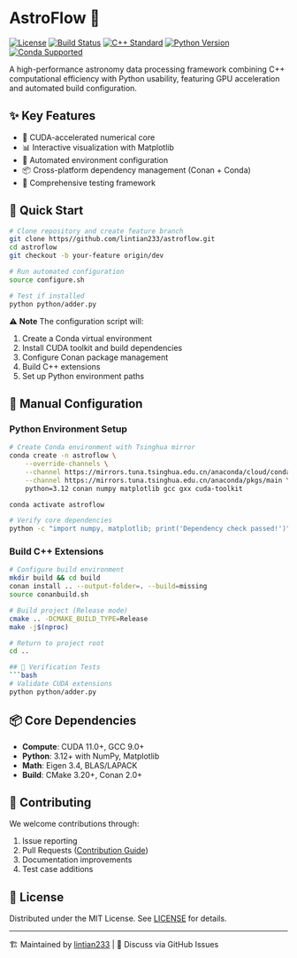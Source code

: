 # AstroFlow 🌌

[![License](https://img.shields.io/badge/license-MIT-blue)](LICENSE)
[![Build Status](https://img.shields.io/github/actions/workflow/status/lintian233/astroflow/build.yml?logo=github)](https://github.com/lintian233/astroflow/actions)
[![C++ Standard](https://img.shields.io/badge/C++-17-blue?logo=c%2B%2B)](https://isocpp.org/)
[![Python Version](https://img.shields.io/badge/Python-3.12+-blue?logo=python)](https://www.python.org/)
[![Conda Supported](https://img.shields.io/conda/v/conda-forge/python?logo=anaconda)](https://conda.io/)

A high-performance astronomy data processing framework combining C++ computational efficiency with Python usability, featuring GPU acceleration and automated build configuration.

## ✨ Key Features
- 🚀 CUDA-accelerated numerical core
- 📊 Interactive visualization with Matplotlib
- 🔧 Automated environment configuration
- 📦 Cross-platform dependency management (Conan + Conda)
- 🧪 Comprehensive testing framework

## 🚀 Quick Start
```bash
# Clone repository and create feature branch
git clone https//github.com/lintian233/astroflow.git
cd astroflow
git checkout -b your-feature origin/dev

# Run automated configuration
source configure.sh

# Test if installed
python python/adder.py
```
⚠️ **Note** The configuration script will:
1. Create a Conda virtual environment
2. Install CUDA toolkit and build dependencies
3. Configure Conan package management
4. Build C++ extensions
5. Set up Python environment paths

## 🔧 Manual Configuration

### Python Environment Setup
```bash
# Create Conda environment with Tsinghua mirror
conda create -n astroflow \
    --override-channels \
    --channel https://mirrors.tuna.tsinghua.edu.cn/anaconda/cloud/conda-forge \
    --channel https://mirrors.tuna.tsinghua.edu.cn/anaconda/pkgs/main \
    python=3.12 conan numpy matplotlib gcc gxx cuda-toolkit

conda activate astroflow

# Verify core dependencies
python -c "import numpy, matplotlib; print('Dependency check passed!')"
```
### Build C++ Extensions
```bash
# Configure build environment
mkdir build && cd build
conan install .. --output-folder=. --build=missing
source conanbuild.sh

# Build project (Release mode)
cmake .. -DCMAKE_BUILD_TYPE=Release
make -j$(nproc)

# Return to project root
cd ..

## 🧪 Verification Tests
```bash
# Validate CUDA extensions
python python/adder.py
```

## 📦 Core Dependencies
- **Compute**: CUDA 11.0+, GCC 9.0+
- **Python**: 3.12+ with NumPy, Matplotlib
- **Math**: Eigen 3.4, BLAS/LAPACK
- **Build**: CMake 3.20+, Conan 2.0+

## 🤝 Contributing
We welcome contributions through:
1. Issue reporting
2. Pull Requests ([Contribution Guide](CONTRIBUTING.md))
3. Documentation improvements
4. Test case additions

## 📜 License
Distributed under the MIT License. See [LICENSE](LICENSE) for details.

---

🏗️ Maintained by [lintian233](https://github.com/lintian233) | 💬 Discuss via GitHub Issues
